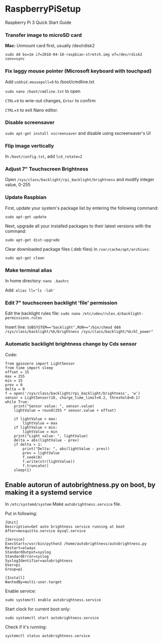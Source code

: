 # RaspberryPiSetup
Raspberry Pi 3 Quick Start Guide

### Transfer image to microSD card
**Mac:** Unmount card first, usually /dev/rdisk2

`sudo dd bs=1m if=2018-04-18-raspbian-stretch.img of=/dev/rdisk2 conv=sync`

### Fix laggy mouse pointer (Microsoft keyboard with touchpad)
Add `usbhid.mousepoll=0` to /boot/cmdline.txt

`sudo nano /boot/cmdline.txt` to open

`CTRL`+`O` to wrie-out changes, `Enter` to confirm

`CTRL`+`X` to exit Nano editor.

### Disable screensaver
`sudo apt-get install xscreensaver` and disable using xscreensaver's UI

### Flip image vertically
In `/boot/config.txt`, add `lcd_rotate=2`

### Adjust 7" Touchscreen Brightness
Open `/sys/class/backlight/rpi_backlight/brightness` and modify integer value, 0-255

### Update Raspbian
First, update your system's package list by entering the following command:

`sudo apt-get update`

Next, upgrade all your installed packages to their latest versions with the command:

`sudo apt-get dist-upgrade`

Clear downloaded package files (.deb files) in `/var/cache/apt/archives`:

`sudo apt-get clean`

### Make terminal alias
In home directory:
`nano .bashrc`

Add:
`alias ll='ls -lah'`

### Edit 7" touchscreen backlight 'file' permission
Edit the backlight rules file:
`sudo nano /etc/udev/rules.d/backlight-permissions.rules`

Insert line:
`SUBSYSTEM=="backlight",RUN+="/bin/chmod 666 /sys/class/backlight/%k/brightness /sys/class/backlight/%k/bl_power"`

### Automatic backlight brightness change by Cds sensor
Code:
```
from gpiozero import LightSensor
from time import sleep
offset = 15
max = 255
min = 15
prev = 0
delta = 0
f = open('/sys/class/backlight/rpi_backlight/brightness', 'w')
sensor = LightSensor(18, charge_time_limit=0.2, threshold=0.1)
while True:
    print("Sensor value: ", sensor.value)
    lightValue = round(255 * sensor.value + offset)

    if lightValue > max:
        lightValue = max
    if lightValue < min:
        lightValue = min
    print("Light value: ", lightValue)
    delta = abs(lightValue - prev)
    if delta > 1:
        print("Delta: ", abs(lightValue - prev))
        prev = lightValue
        f.seek(0)
        f.write(str(lightValue))
        f.truncate()
    sleep(1)
```

## Enable autorun of autobrightness.py on boot, by making it a systemd service


In `/etc/systemd/system` Make `autobrightness.service` file.

Put in following:
```
[Unit]
Description=Get auto brightness service running at boot
After=mosquitto.service mysql.service

[Service]
ExecStart=/usr/bin/python3 /home/autobrightness/autobrightness.py
Restart=always
StandardOutput=syslog
StandardError=syslog
SyslogIdentifier=autobrightness
User=pi
Group=pi

[Install]
WantedBy=multi-user.target
```

Enable service:

`sudo systemctl enable autobrightness.service`

Start clock for current boot only:

`sudo systemctl start autobrightness.service`

Check if it's running:

`systemctl status autobrightness.service`

